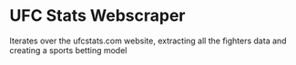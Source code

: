 # UFC Stats Webscraper

Iterates over the ufcstats.com website, extracting all the fighters data and creating a sports betting model 
